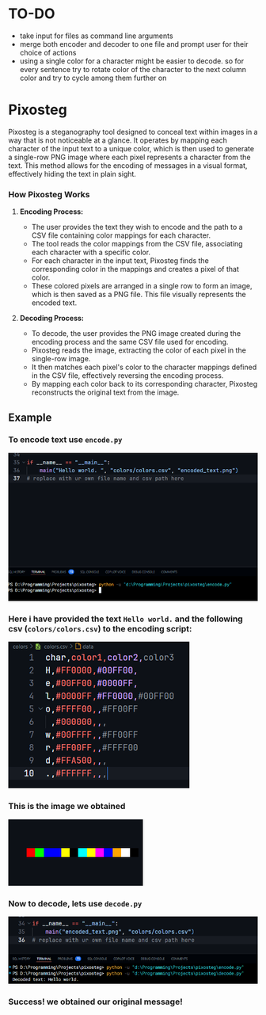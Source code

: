 # TO-DO

- take input for files as command line arguments
- merge both encoder and decoder to one file and prompt user for their choice of actions
- using a single color for a character might be easier to decode. so for every sentence try to rotate color of the character to the next column color and try to cycle among them further on

# Pixosteg

Pixosteg is a steganography tool designed to conceal text within images in a way that is not noticeable at a glance. It operates by mapping each character of the input text to a unique color, which is then used to generate a single-row PNG image where each pixel represents a character from the text. This method allows for the encoding of messages in a visual format, effectively hiding the text in plain sight.


### How Pixosteg Works

1. **Encoding Process:**
   - The user provides the text they wish to encode and the path to a CSV file containing color mappings for each character.
   - The tool reads the color mappings from the CSV file, associating each character with a specific color.
   - For each character in the input text, Pixosteg finds the corresponding color in the mappings and creates a pixel of that color.
   - These colored pixels are arranged in a single row to form an image, which is then saved as a PNG file. This file visually represents the encoded text.

2. **Decoding Process:**
   - To decode, the user provides the PNG image created during the encoding process and the same CSV file used for encoding.
   - Pixosteg reads the image, extracting the color of each pixel in the single-row image.
   - It then matches each pixel's color to the character mappings defined in the CSV file, effectively reversing the encoding process.
   - By mapping each color back to its corresponding character, Pixosteg reconstructs the original text from the image.

## Example

### To encode text use `encode.py`

![](images/enc.png)

### Here i have provided the text `Hello world.` and the following csv (`colors/colors.csv`) to the encoding script:

![](images/csv.png)

### This is the image we obtained

![](images/enctext.png)

### Now to decode, lets use `decode.py`

![](images/decode.png)

### Success! we obtained our original message!